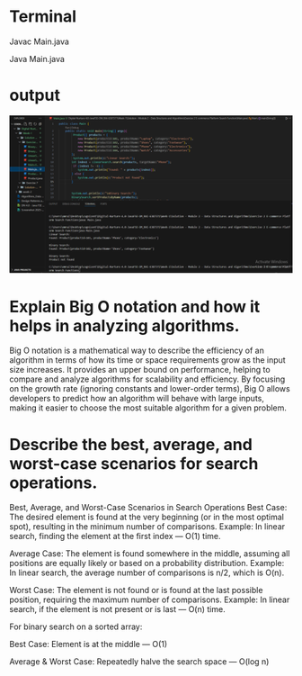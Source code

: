 # Terminal 
 Javac Main.java 
 
 Java Main.java
 
# output

![alt text](image.png)

# Explain Big O notation and how it helps in analyzing algorithms.
 Big O notation is a mathematical way to describe the efficiency of an algorithm in terms of how its time or space requirements grow as the input size increases. It provides an upper bound on performance, helping to compare and analyze algorithms for scalability and efficiency. By focusing on the growth rate (ignoring constants and lower-order terms), Big O allows developers to predict how an algorithm will behave with large inputs, making it easier to choose the most suitable algorithm for a given problem.

# Describe the best, average, and worst-case scenarios for search operations.

Best, Average, and Worst-Case Scenarios in Search Operations
Best Case: The desired element is found at the very beginning (or in the most optimal spot), resulting in the minimum number of comparisons.
Example: In linear search, finding the element at the first index — O(1) time.

Average Case: The element is found somewhere in the middle, assuming all positions are equally likely or based on a probability distribution.
Example: In linear search, the average number of comparisons is n/2, which is O(n).

Worst Case: The element is not found or is found at the last possible position, requiring the maximum number of comparisons.
Example: In linear search, if the element is not present or is last — O(n) time.

For binary search on a sorted array:

Best Case: Element is at the middle — O(1)

Average & Worst Case: Repeatedly halve the search space — O(log n)











